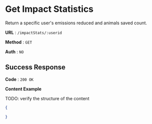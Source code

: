 # Get Impact Statistics
Return a specific user's emissions reduced and animals saved count.

**URL** : `/impactStats/:userid`

**Method** : `GET`

**Auth** : `NO`

## Success Response
**Code** : `200 OK`

**Content Example**

TODO: verify the structure of the content

```json
{
    
}
```